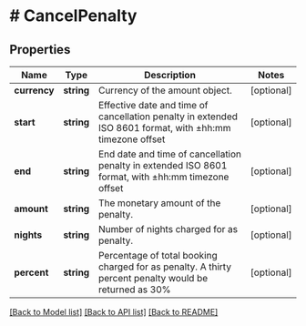 # # CancelPenalty

## Properties

Name | Type | Description | Notes
------------ | ------------- | ------------- | -------------
**currency** | **string** | Currency of the amount object. | [optional]
**start** | **string** | Effective date and time of cancellation penalty in extended ISO 8601 format, with ±hh:mm timezone offset | [optional]
**end** | **string** | End date and time of cancellation penalty in extended ISO 8601 format, with ±hh:mm timezone offset | [optional]
**amount** | **string** | The monetary amount of the penalty. | [optional]
**nights** | **string** | Number of nights charged for as penalty. | [optional]
**percent** | **string** | Percentage of total booking charged for as penalty. A thirty percent penalty would be returned as 30% | [optional]

[[Back to Model list]](../../README.md#models) [[Back to API list]](../../README.md#endpoints) [[Back to README]](../../README.md)
